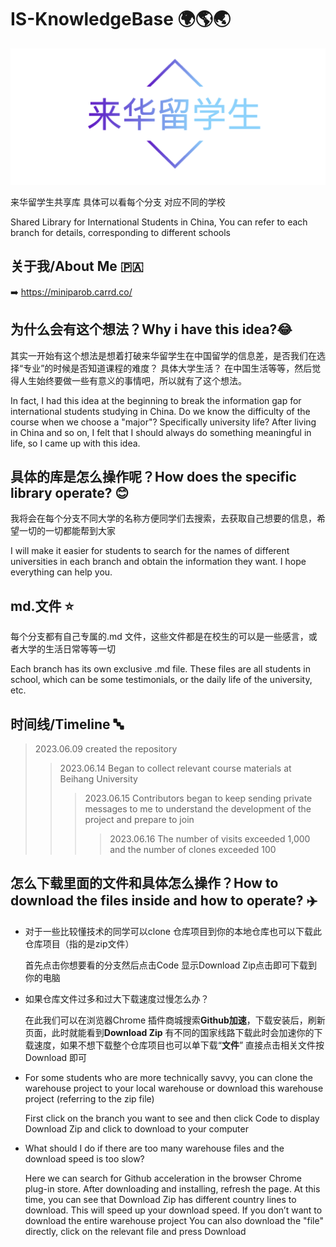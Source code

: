 # IS-KnowledgeBase 🌍🌎🌏
![Image text](https://github.com/RobertWeijie/IS-KnowledgeBase/blob/main/logo.png)

来华留学生共享库
具体可以看每个分支 对应不同的学校


Shared Library for International Students in China, You can refer to each branch for details, corresponding to different schools

## **关于我/About Me** 🇵🇦
➡️ https://miniparob.carrd.co/

## 为什么会有这个想法？Why i have this idea?😂

其实一开始有这个想法是想着打破来华留学生在中国留学的信息差，是否我们在选择“专业”的时候是否知道课程的难度？ 具体大学生活？ 在中国生活等等，然后觉得人生始终要做一些有意义的事情吧，所以就有了这个想法。


In fact, I had this idea at the beginning to break the information gap for international students studying in China. Do we know the difficulty of the course when we choose a "major"? Specifically university life? After living in China and so on, I felt that I should always do something meaningful in life, so I came up with this idea.


## 具体的库是怎么操作呢？How does the specific library operate?  😊


我将会在每个分支不同大学的名称方便同学们去搜索，去获取自己想要的信息，希望一切的一切都能帮到大家


I will make it easier for students to search for the names of different universities in each branch and obtain the information they want. I hope everything can help you.


## **md.文件** ⭐
每个分支都有自己专属的.md 文件，这些文件都是在校生的可以是一些感言，或者大学的生活日常等等一切


Each branch has its own exclusive .md file. These files are all students in school, which can be some testimonials, or the daily life of the university, etc.

## **时间线/Timeline** 🔤
>  2023.06.09 created the repository
>>2023.06.14  Began to collect relevant course materials at Beihang University
>>> 2023.06.15 Contributors began to keep sending private messages to me to understand the development of the project and prepare to join
>>>> 2023.06.16 The number of visits exceeded 1,000 and the number of clones exceeded 100


## **怎么下载里面的文件和具体怎么操作？How to download the files inside and how to operate?** ✈️
* 对于一些比较懂技术的同学可以clone 仓库项目到你的本地仓库也可以下载此仓库项目（指的是zip文件）

   首先点击你想要看的分支然后点击Code 显示Download Zip点击即可下载到你的电脑

*  如果仓库文件过多和过大下载速度过慢怎么办？
  
   在此我们可以在浏览器Chrome 插件商城搜索**Github加速**，下载安装后，刷新页面，此时就能看到**Download Zip** 有不同的国家线路下载此时会加速你的下载速度，如果不想下载整个仓库项目也可以单下载“**文件**” 直接点击相关文件按Download 即可

* For some students who are more technically savvy, you can clone the warehouse project to your local warehouse or download this warehouse project (referring to the zip file)
  
  First click on the branch you want to see and then click Code to display Download Zip and click to download to your computer


* What should I do if there are too many warehouse files and the download speed is too slow?
  
    Here we can search for Github acceleration in the browser Chrome plug-in store. After downloading and installing, refresh the page. At this time, you can see that Download Zip has different country lines to download. This will speed up your download speed. If you don’t want to download the entire warehouse project You can also download the "file" directly, click on the relevant file and press Download

